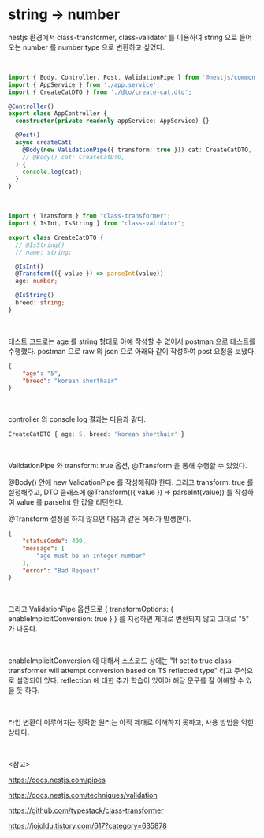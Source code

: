 # string -> number

nestjs 환경에서 class-transformer, class-validator 를 이용하여 string 으로 들어오는 number 를 number type 으로 변환하고 싶었다.

<br>

```typescript
import { Body, Controller, Post, ValidationPipe } from '@nestjs/common';
import { AppService } from './app.service';
import { CreateCatDTO } from './dto/create-cat.dto';

@Controller()
export class AppController {
  constructor(private readonly appService: AppService) {}

  @Post()
  async createCat(
    @Body(new ValidationPipe({ transform: true })) cat: CreateCatDTO,
    // @Body() cat: CreateCatDTO,
  ) {
    console.log(cat);
  }
}

```

<br>

```typescript
import { Transform } from "class-transformer";
import { IsInt, IsString } from "class-validator";

export class CreateCatDTO {
  // @IsString()
  // name: string;

  @IsInt()
  @Transform(({ value }) => parseInt(value))
  age: number;

  @IsString()
  breed: string;
}
```

<br>

테스트 코드로는 age 를 string 형태로 아예 작성할 수 없어서 postman 으로 테스트를 수행했다. postman 으로 raw 의 json 으로 아래와 같이 작성하여 post 요청을 보냈다.

```json
{
    "age": "5",
    "breed": "korean shorthair"
}
```

<br>

controller 의 console.log 결과는 다음과 같다.

```typescript
CreateCatDTO { age: 5, breed: 'korean shorthair' }
```

<br>

ValidationPipe 와 transform: true 옵션, @Transform 을 통해 수행할 수 있었다. 

@Body() 안에 new ValidationPipe 를 작성해줘야 한다. 그리고 transform: true 를 설정해주고, DTO 클래스에 @Transform(({ value }) => parseInt(value)) 를 작성하여 value 를 parseInt 한 값을 리턴한다.

@Transform 설정을 하지 않으면 다음과 같은 에러가 발생한다.

```json
{
    "statusCode": 400,
    "message": [
        "age must be an integer number"
    ],
    "error": "Bad Request"
}
```

<br>

그리고 ValidationPipe 옵션으로 { transformOptions: { enableImplicitConversion: true } } 를 지정하면 제대로 변환되지 않고 그대로 "5" 가 나온다.

<br>

enableImplicitConversion 에 대해서 소스코드 상에는 "If set to true class-transformer will attempt conversion based on TS reflected type" 라고 주석으로 설명되어 있다. reflection 에 대한 추가 학습이 있어야 해당 문구를 잘 이해할 수 있을 듯 하다.

<br>

타입 변환이 이루어지는 정확한 원리는 아직 제대로 이해하지 못하고, 사용 방법을 익힌 상태다.

<br>

<참고>

https://docs.nestjs.com/pipes

https://docs.nestjs.com/techniques/validation

https://github.com/typestack/class-transformer

https://jojoldu.tistory.com/617?category=635878